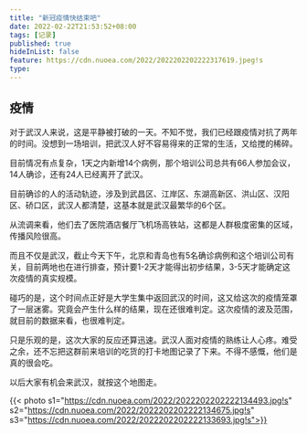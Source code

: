 ```yaml
---
title: "新冠疫情快结束吧"
date: 2022-02-22T21:53:52+08:00
tags: [记录]
published: true
hideInList: false
feature: https://cdn.nuoea.com/2022/2022202202222317619.jpeg!s
type: 
---
```


## 疫情

对于武汉人来说，这是平静被打破的一天。不知不觉，我们已经跟疫情对抗了两年的时间。没想到一场培训，把武汉人好不容易得来的正常的生活，又给搅的稀碎。

目前情况有点复杂，1天之内新增14个病例，那个培训公司总共有66人参加会议，14人确诊，还有24人已经离开了武汉。

目前确诊的人的活动轨迹，涉及到武昌区、江岸区、东湖高新区、洪山区、汉阳区、硚口区，武汉人都清楚，这基本就是武汉最繁华的6个区。

从流调来看，他们去了医院酒店餐厅飞机场高铁站，这都是人群极度密集的区域，传播风险很高。

而且不仅是武汉，截止今天下午，北京和青岛也有5名确诊病例和这个培训公司有关，目前两地也在进行排查，预计要1-2天才能得出初步结果，3-5天才能确定这次疫情的真实规模。

碰巧的是，这个时间点正好是大学生集中返回武汉的时间，这又给这次的疫情笼罩了一层迷雾。究竟会产生什么样的结果，现在还很难判定。这次疫情的波及范围，就目前的数据来看，也很难判定。

只是乐观的是，这次大家的反应还算迅速。武汉人面对疫情的熟练让人心疼。难受之余，还不忘把这群前来培训的吃货的打卡地图记录了下来。不得不感慨，他们是真的很会吃。

以后大家有机会来武汉，就按这个地图走。


{{< photo s1="https://cdn.nuoea.com/2022/2022202202222134493.jpg!s" s2="https://cdn.nuoea.com/2022/2022202202222134675.jpg!s" s3="https://cdn.nuoea.com/2022/2022202202222133693.jpg!s">}}